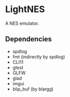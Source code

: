 # LightNES

A NES emulator.

## Dependencies

- spdlog
- fmt (indirectly by spdlog)
- CLI11
- gtest
- GLFW
- glad
- imgui
- blip_buf (by blargg)
